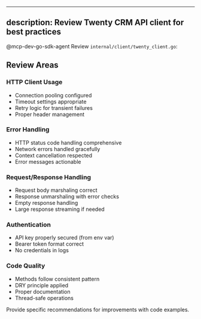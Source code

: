 <!-- fake-claude-plugins/commands/review-api-client.md -->
---
description: Review Twenty CRM API client for best practices
---

@mcp-dev-go-sdk-agent Review `internal/client/twenty_client.go`:

## Review Areas

### HTTP Client Usage
- Connection pooling configured
- Timeout settings appropriate
- Retry logic for transient failures
- Proper header management

### Error Handling
- HTTP status code handling comprehensive
- Network errors handled gracefully
- Context cancellation respected
- Error messages actionable

### Request/Response Handling
- Request body marshaling correct
- Response unmarshaling with error checks
- Empty response handling
- Large response streaming if needed

### Authentication
- API key properly secured (from env var)
- Bearer token format correct
- No credentials in logs

### Code Quality
- Methods follow consistent pattern
- DRY principle applied
- Proper documentation
- Thread-safe operations

Provide specific recommendations for improvements with code examples.
